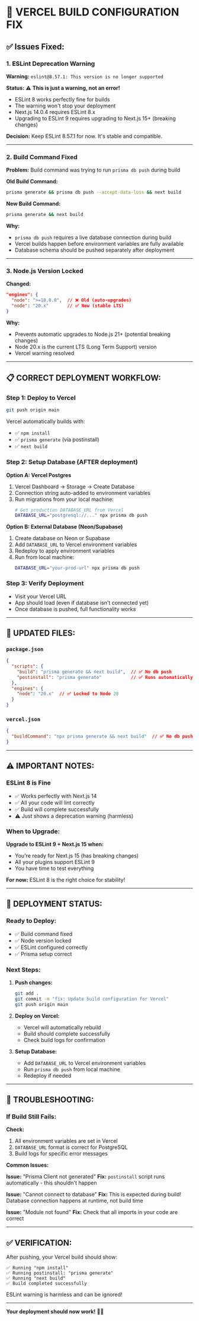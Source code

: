 # 🔧 VERCEL BUILD CONFIGURATION FIX

## ✅ **Issues Fixed:**

### **1. ESLint Deprecation Warning**
**Warning:** `eslint@8.57.1: This version is no longer supported`

**Status:** ⚠️ **This is just a warning, not an error!**
- ESLint 8 works perfectly fine for builds
- The warning won't stop your deployment
- Next.js 14.0.4 requires ESLint 8.x
- Upgrading to ESLint 9 requires upgrading to Next.js 15+ (breaking changes)

**Decision:** Keep ESLint 8.57.1 for now. It's stable and compatible.

---

### **2. Build Command Fixed**
**Problem:** Build command was trying to run `prisma db push` during build

**Old Build Command:**
```bash
prisma generate && prisma db push --accept-data-loss && next build
```

**New Build Command:**
```bash
prisma generate && next build
```

**Why:** 
- `prisma db push` requires a live database connection during build
- Vercel builds happen before environment variables are fully available
- Database schema should be pushed separately after deployment

---

### **3. Node.js Version Locked**
**Changed:**
```json
"engines": {
  "node": ">=18.0.0",  // ❌ Old (auto-upgrades)
  "node": "20.x"       // ✅ New (stable LTS)
}
```

**Why:**
- Prevents automatic upgrades to Node.js 21+ (potential breaking changes)
- Node 20.x is the current LTS (Long Term Support) version
- Vercel warning resolved

---

## 📋 **CORRECT DEPLOYMENT WORKFLOW:**

### **Step 1: Deploy to Vercel**
```bash
git push origin main
```
Vercel automatically builds with:
- ✅ `npm install`
- ✅ `prisma generate` (via postinstall)
- ✅ `next build`

### **Step 2: Setup Database** (AFTER deployment)

**Option A: Vercel Postgres**
1. Vercel Dashboard → Storage → Create Database
2. Connection string auto-added to environment variables
3. Run migrations from your local machine:
   ```bash
   # Get production DATABASE_URL from Vercel
   DATABASE_URL="postgresql://..." npx prisma db push
   ```

**Option B: External Database (Neon/Supabase)**
1. Create database on Neon or Supabase
2. Add `DATABASE_URL` to Vercel environment variables
3. Redeploy to apply environment variables
4. Run from local machine:
   ```bash
   DATABASE_URL="your-prod-url" npx prisma db push
   ```

### **Step 3: Verify Deployment**
- Visit your Vercel URL
- App should load (even if database isn't connected yet)
- Once database is pushed, full functionality works

---

## 🎯 **UPDATED FILES:**

### **`package.json`**
```json
{
  "scripts": {
    "build": "prisma generate && next build",  // ✅ No db push
    "postinstall": "prisma generate"           // ✅ Runs automatically
  },
  "engines": {
    "node": "20.x"  // ✅ Locked to Node 20
  }
}
```

### **`vercel.json`**
```json
{
  "buildCommand": "npx prisma generate && next build"  // ✅ No db push
}
```

---

## ⚠️ **IMPORTANT NOTES:**

### **ESLint 8 is Fine**
- ✅ Works perfectly with Next.js 14
- ✅ All your code will lint correctly
- ✅ Build will complete successfully
- ⚠️ Just shows a deprecation warning (harmless)

### **When to Upgrade:**
**Upgrade to ESLint 9 + Next.js 15 when:**
- You're ready for Next.js 15 (has breaking changes)
- All your plugins support ESLint 9
- You have time to test everything

**For now:** ESLint 8 is the right choice for stability!

---

## 🚀 **DEPLOYMENT STATUS:**

### **Ready to Deploy:**
- ✅ Build command fixed
- ✅ Node version locked
- ✅ ESLint configured correctly
- ✅ Prisma setup correct

### **Next Steps:**
1. **Push changes:**
   ```bash
   git add .
   git commit -m "fix: Update build configuration for Vercel"
   git push origin main
   ```

2. **Deploy on Vercel:**
   - Vercel will automatically rebuild
   - Build should complete successfully
   - Check build logs for confirmation

3. **Setup Database:**
   - Add `DATABASE_URL` to Vercel environment variables
   - Run `prisma db push` from local machine
   - Redeploy if needed

---

## 🐛 **TROUBLESHOOTING:**

### **If Build Still Fails:**

**Check:**
1. All environment variables are set in Vercel
2. `DATABASE_URL` format is correct for PostgreSQL
3. Build logs for specific error messages

**Common Issues:**

**Issue:** "Prisma Client not generated"
**Fix:** `postinstall` script runs automatically - this shouldn't happen

**Issue:** "Cannot connect to database"
**Fix:** This is expected during build! Database connection happens at runtime, not build time

**Issue:** "Module not found"
**Fix:** Check that all imports in your code are correct

---

## ✅ **VERIFICATION:**

After pushing, your Vercel build should show:
```
✅ Running "npm install"
✅ Running postinstall: "prisma generate"
✅ Running "next build"
✅ Build completed successfully
```

ESLint warning is harmless and can be ignored!

---

**Your deployment should now work!** 🎉🚀

